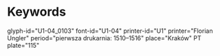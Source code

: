 # Keywords
glyph-id="U1-04_0103"
font-id="U1-04"
printer-id="U1"
printer="Florian Ungler"
period="pierwsza drukarnia: 1510–1516"
place="Kraków"
PT plate="115"
